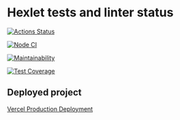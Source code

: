 # Hexlet tests and linter status

[![Actions Status](https://github.com/ShirokoMax/frontend-project-lvl3/workflows/hexlet-check/badge.svg)](https://github.com/ShirokoMax/frontend-project-lvl3/actions)

[![Node CI](https://github.com/ShirokoMax/frontend-project-lvl3/actions/workflows/CI.yml/badge.svg)](https://github.com/ShirokoMax/frontend-project-lvl3/actions/workflows/CI.yml)

[![Maintainability](https://api.codeclimate.com/v1/badges/5fd53283b17908760638/maintainability)](https://codeclimate.com/github/ShirokoMax/frontend-project-lvl3/maintainability)

[![Test Coverage](https://api.codeclimate.com/v1/badges/5fd53283b17908760638/test_coverage)](https://codeclimate.com/github/ShirokoMax/frontend-project-lvl3/test_coverage)

## Deployed project

[Vercel Production Deployment](https://vercel.com/shirokomax/frontend-project-lvl3)
